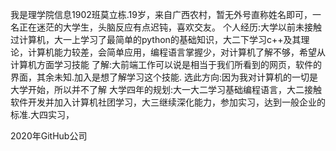 我是理学院信息1902班莫立栋.19岁，来自广西农村，暂无外号直称姓名即可，一名正在迷茫的大学生，头脑反应有点迟钝，喜欢交友。
个人经历:大学以前未接触过计算机，大一上学习了最简单的python的基础知识，大二下学习c++及其理论，计算机能力较差，会简单应用，编程语言掌握少，对计算机了解不够，希望从计算机方面学习技能
了解:大前端工作可以说是相当于我们所看到的网页，软件的界面，其余未知.加入是想了解学习这个技能.
选此方向:因为我对计算机的一切是大学开始，所以并不了解
大学四年的规划:大一大二学习基础编程语言，大二接触软件开发并加入计算机社团学习，大三继续深化能力，参加实习，达到一般企业的标准.大四实习，

2020年GitHub公司
